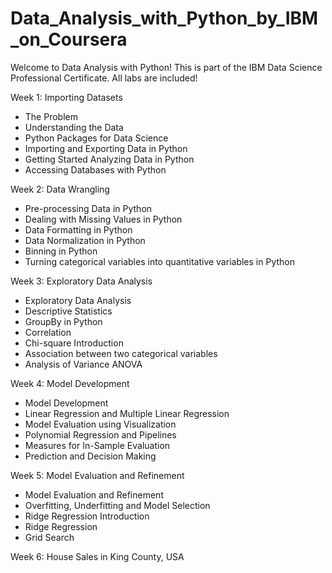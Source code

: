 # Data_Analysis_with_Python_by_IBM_on_Coursera
Welcome to Data Analysis with Python! This is part of the IBM Data Science Professional Certificate.
All labs are included!

Week 1: Importing Datasets
* The Problem
* Understanding the Data
* Python Packages for Data Science
* Importing and Exporting Data in Python
* Getting Started Analyzing Data in Python
* Accessing Databases with Python

Week 2: Data Wrangling
* Pre-processing Data in Python
* Dealing with Missing Values in Python
* Data Formatting in Python
* Data Normalization in Python
* Binning in Python
* Turning categorical variables into quantitative variables in Python

Week 3: Exploratory Data Analysis
* Exploratory Data Analysis
* Descriptive Statistics
* GroupBy in Python
* Correlation
* Chi-square Introduction
* Association between two categorical variables
* Analysis of Variance ANOVA

Week 4: Model Development
* Model Development
* Linear Regression and Multiple Linear Regression
* Model Evaluation using Visualization
* Polynomial Regression and Pipelines
* Measures for In-Sample Evaluation
* Prediction and Decision Making

Week 5: Model Evaluation and Refinement
* Model Evaluation and Refinement
* Overfitting, Underfitting and Model Selection
* Ridge Regression Introduction
* Ridge Regression
* Grid Search

Week 6: House Sales in King County, USA
